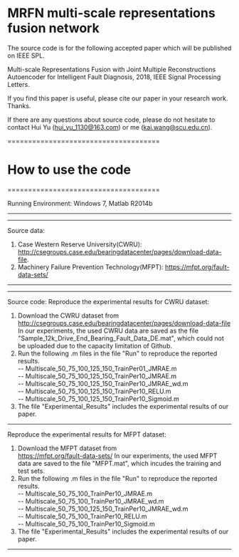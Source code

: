 # MRFN multi-scale representations fusion network
The source code is for the following accepted paper which will be published on IEEE SPL. 

Multi-scale Representations Fusion with Joint Multiple Reconstructions Autoencoder for Intelligent Fault Diagnosis, 2018, IEEE Signal Processing Letters.

If you find this paper is useful, please cite our paper in your research work. Thanks.

If there are any questions about source code, please do not hesitate to contact Hui Yu (hui_yu_1130@163.com) or me (kai.wang@scu.edu.cn).


=====================================
# How to use the code                                    
=====================================

Running Environment: Windows 7, Matlab R2014b

-----------------------------------------------------
-----------------------------------------------------
Source data: 
1. Case Western Reserve University(CWRU):
   http://csegroups.case.edu/bearingdatacenter/pages/download-data-file.
2. Machinery Failure Prevention Technology(MFPT):
   https://mfpt.org/fault-data-sets/

-----------------------------------------------------
-----------------------------------------------------
Source code:
Reproduce the experimental results for CWRU dataset:
1. Download the CWRU dataset from    
   http://csegroups.case.edu/bearingdatacenter/pages/download-data-file
   In our experiments, the used CWRU data are saved as the file "Sample_12k_Drive_End_Bearing_Fault_Data_DE.mat", which could not be uploaded due to the capacity limitation of Github. 
2. Run the following .m files in the file "Run" to reproduce the reported results. <br>
         -- Multiscale_50_75_100_125_150_TrainPer01_JMRAE.m     <br>
         -- Multiscale_50_75_100_125_150_TrainPer10_JMRAE.m     <br>
         -- Multiscale_50_75_100_125_150_TrainPer10_JMRAE_wd.m  <br>
         -- Multiscale_50_75_100_125_150_TrainPer10_RELU.m      <br>
         -- Multiscale_50_75_100_125_150_TrainPer10_Sigmoid.m   <br>
3. The file "Experimental_Results" includes the experimental results of our paper.
-----------------------------------------------------

Reproduce the experimental results for MFPT dataset:
1. Download the MFPT dataset from    
   https://mfpt.org/fault-data-sets/
   In our experiments, the used MFPT data are saved to the file "MFPT.mat", which incudes the training and test sets. 
2. Run the following .m files in the file "Run" to reproduce the reported results.  <br>
         -- Multiscale_50_75_100_TrainPer10_JMRAE.m              <br>
         -- Multiscale_50_75_100_TrainPer10_JMRAE_wd.m           <br>
         -- Multiscale_50_75_100_125_150_TrainPer10_JMRAE_wd.m   <br>
         -- Multiscale_50_75_100_TrainPer10_RELU.m               <br>
         -- Multiscale_50_75_100_TrainPer10_Sigmoid.m            <br>
3. The file "Experimental_Results" includes the experimental results of our paper.
-----------------------------------------------------
